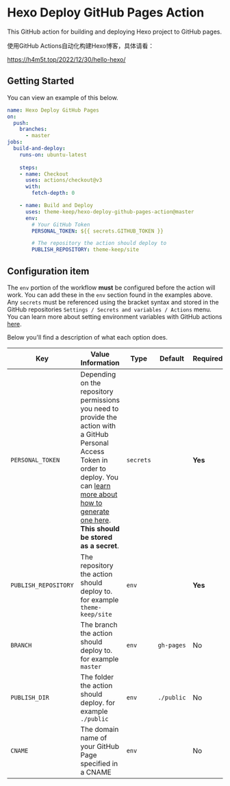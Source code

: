 # Hexo Deploy GitHub Pages Action

This GitHub action for building and deploying Hexo project to GitHub pages.

使用GitHub Actions自动化构建Hexo博客，具体请看：

https://h4m5t.top/2022/12/30/hello-hexo/

## Getting Started

You can view an example of this below.

```yml
name: Hexo Deploy GitHub Pages
on:
  push:
    branches:
      - master
jobs:
  build-and-deploy:
    runs-on: ubuntu-latest
    
    steps:
    - name: Checkout
      uses: actions/checkout@v3
      with:
        fetch-depth: 0

    - name: Build and Deploy
      uses: theme-keep/hexo-deploy-github-pages-action@master
      env:
        # Your GitHub Token
        PERSONAL_TOKEN: ${{ secrets.GITHUB_TOKEN }}

        # The repository the action should deploy to
        PUBLISH_REPOSITORY: theme-keep/site
```

## Configuration item

The `env` portion of the workflow **must** be configured before the action will work. You can add these in the `env` section found in the examples above. Any `secrets` must be referenced using the bracket syntax and stored in the GitHub repositories `Settings / Secrets and variables / Actions` menu. You can learn more about setting environment variables with GitHub actions [here](https://help.github.com/en/articles/workflow-syntax-for-github-actions#jobsjob_idstepsenv).

Below you'll find a description of what each option does.

| Key                  | Value Information                                                                                                                                                                                                                                                                                                     | Type | Default | Required |
|----------------------|-----------------------------------------------------------------------------------------------------------------------------------------------------------------------------------------------------------------------------------------------------------------------------------------------------------------------| ------------- |---------| ------------- |
| `PERSONAL_TOKEN`     | Depending on the repository permissions you need to provide the action with a GitHub Personal Access Token in order to deploy. You can [learn more about how to generate one here](https://help.github.com/en/articles/creating-a-personal-access-token-for-the-command-line). **This should be stored as a secret**. | `secrets` |         | **Yes** |
| `PUBLISH_REPOSITORY` | The repository the action should deploy to. for example `theme-keep/site`                                                                                                                                                                                                                                             | `env` |         | **Yes** |
| `BRANCH`             | The branch the action should deploy to. for example `master`                                                                                                                                                                                                                                                          | `env` | `gh-pages` | No |
| `PUBLISH_DIR`        | The folder the action should deploy. for example `./public`                                                                                                                                                                                                                                                           | `env` | `./public` | No |
| `CNAME` | The domain name of your GitHub Page specified in a CNAME                                                                                                                                                                                                                                                              | `env` |  | No |
